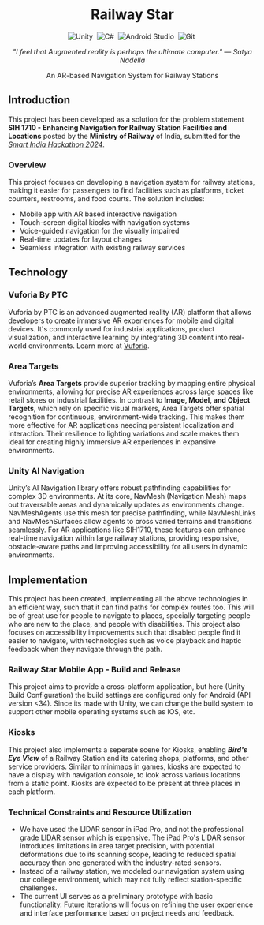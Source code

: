 <h1 align="center">Railway Star</h1>
<div align="center" style="">
  <img src="https://img.shields.io/badge/unity-%23000000.svg?style=for-the-badge&logo=unity&logoColor=white" alt="Unity">&nbsp;
  <img src="https://img.shields.io/badge/c%23-%23239120.svg?style=for-the-badge&logo=csharp&logoColor=white" alt="C#">&nbsp;
  <img src="https://img.shields.io/badge/android%20studio-346ac1?style=for-the-badge&logo=android%20studio&logoColor=white" alt="Android Studio">&nbsp;
  <img src="https://img.shields.io/badge/git-%23F05033.svg?style=for-the-badge&logo=git&logoColor=white" alt="Git">&nbsp;
</div>
<p align="center">
  <i>&quot;I feel that Augmented reality is perhaps the ultimate computer.&quot; — Satya Nadella</i>
</p>
<p align="center">
  An AR-based Navigation System for Railway Stations
</p>

## Introduction
This project has been developed as a solution for the problem statement **SIH 1710 - Enhancing Navigation for Railway Station Facilities and Locations** posted by the **Ministry of Railway** of India, submitted for the *[Smart India Hackathon 2024](https://www.sih.gov.in/)*.

### Overview
This project focuses on developing a navigation system for railway stations, making it easier for passengers to find facilities such as platforms, ticket counters, restrooms, and food courts. The solution includes:
- Mobile app with AR based interactive navigation
- Touch-screen digital kiosks with navigation systems
- Voice-guided navigation for the visually impaired
- Real-time updates for layout changes
- Seamless integration with existing railway services

## Technology
### Vuforia By PTC
Vuforia by PTC is an advanced augmented reality (AR) platform that allows developers to create immersive AR experiences for mobile and digital devices. It's commonly used for industrial applications, product visualization, and interactive learning by integrating 3D content into real-world environments. Learn more at [Vuforia](https://www.ptc.com/en/products/vuforia).
### Area Targets
Vuforia’s **Area Targets** provide superior tracking by mapping entire physical environments, allowing for precise AR experiences across large spaces like retail stores or industrial facilities. In contrast to **Image, Model, and Object Targets**, which rely on specific visual markers, Area Targets offer spatial recognition for continuous, environment-wide tracking. This makes them more effective for AR applications needing persistent localization and interaction. Their resilience to lighting variations and scale makes them ideal for creating highly immersive AR experiences in expansive environments.
### Unity AI Navigation
Unity’s AI Navigation library offers robust pathfinding capabilities for complex 3D environments. At its core, NavMesh (Navigation Mesh) maps out traversable areas and dynamically updates as environments change. NavMeshAgents use this mesh for precise pathfinding, while NavMeshLinks and NavMeshSurfaces allow agents to cross varied terrains and transitions seamlessly. For AR applications like SIH1710, these features can enhance real-time navigation within large railway stations, providing responsive, obstacle-aware paths and improving accessibility for all users in dynamic environments.
## Implementation
This project has been created, implementing all the above technologies in an efficient way, such that it can find paths for complex routes too. This will be of great use for people to navigate to places, specially targeting people who are new to the place, and people with disabilities. This project also focuses on accessibility improvements such that disabled people find it easier to navigate, with technologies such as voice playback and haptic feedback when they navigate through the path. 
### Railway Star Mobile App - Build and Release
This project aims to provide a cross-platform application, but here (Unity Build Configuration) the build settings are configured only for Android (API version <34). Since its made with Unity, we can change the build system to support other mobile operating systems such as IOS, etc. 
### Kiosks
This project also implements a seperate scene for Kiosks, enabling ***Bird's Eye View*** of a Railway Station and its catering shops, platforms, and other service providers. Similar to minimaps in games, kiosks are expected to have a display with navigation console, to look across various locations from a static point. Kiosks are expected to be present at three places in each platform.
### Technical Constraints and Resource Utilization
- We have used the LIDAR sensor in iPad Pro, and not the professional grade LIDAR sensor which is expensive. The iPad Pro's LIDAR sensor introduces limitations in area target precision, with potential deformations due to its scanning scope, leading to reduced spatial accuracy than one generated with the industry-rated sensors.
- Instead of a railway station, we modeled our navigation system using our college environment, which may not fully reflect station-specific challenges.
- The current UI serves as a preliminary prototype with basic functionality. Future iterations will focus on refining the user experience and interface performance based on project needs and feedback.
